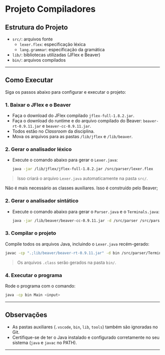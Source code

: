 # Projeto Compiladores

## Estrutura do Projeto

- `src/`: arquivos fonte
  - `lexer.flex`: especificação léxica
  - `lang.grammar`: especificação da gramática
- `lib/`: bibliotecas utilizadas (JFlex e Beaver)
- `bin/`: arquivos compilados

---

## Como Executar

Siga os passos abaixo para configurar e executar o projeto:

### 1. Baixar o JFlex e o Beaver

- Faça o download do JFlex compilado `jflex-full-1.8.2.jar`.
- Faça o download do runtime e do arquivo compilado do Beaver: `beaver-rt-0.9.11.jar` e `beaver-cc-0.9.11.jar`.
- Todos estão no *Classroom* da disciplina.
- Mova os arquivos para as pastas `/lib/jflex` e `/lib/beaver`.

### 2. Gerar o analisador léxico

- Execute o comando abaixo para gerar o `Lexer.java`:

  ```bash
  java -jar /lib/jflex/jflex-full-1.8.2.jar /src/parser/lexer.flex
  ```

> Isso criará o arquivo `Lexer.java` automaticamente na pasta `src/`.

Não é mais necessário as classes auxiliares. Isso é construído pelo Beaver;

### 2. Gerar o analisador sintático

- Execute o comando abaixo para gerar o `Parser.java` e o `Terminals.java`:

  ```bash
  java -jar /lib/beaver/beaver-cc-0.9.11.jar -d /src/parser /src/parser/lang.grammar
  ```

### 3. Compilar o projeto

Compile todos os arquivos Java, incluindo o `Lexer.java` recém-gerado:

```bash
javac -cp ".;lib/beaver/beaver-rt-0.9.11.jar" -d bin /src/parser/Terminals.java /src/parser/Parser.java /src/parser/Lexer.java /src/Main.java
```

> Os arquivos `.class` serão gerados na pasta `bin/`.

### 4. Executar o programa

Rode o programa com o comando:

```bash
java -cp bin Main <input>
```

---

## Observações

- As pastas auxiliares (`.vscode`, `bin`, `lib`, `tools`) também são ignoradas no Git.
- Certifique-se de ter o Java instalado e configurado corretamente no seu sistema (`java` e `javac` no PATH).

---